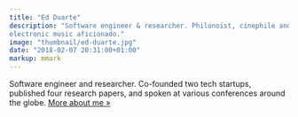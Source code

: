 ```yaml
---
title: "Ed Duarte"
description: "Software engineer & researcher. Philonoist, cinephile and
electronic music aficionado."
image: "thumbnail/ed-duarte.jpg"
date: "2018-02-07 20:31:00+01:00"
markup: mmark
---
```


Software engineer and researcher. Co-founded two tech startups, published four
research papers, and spoken at various conferences around the globe. [More about
me »](/about-me)

